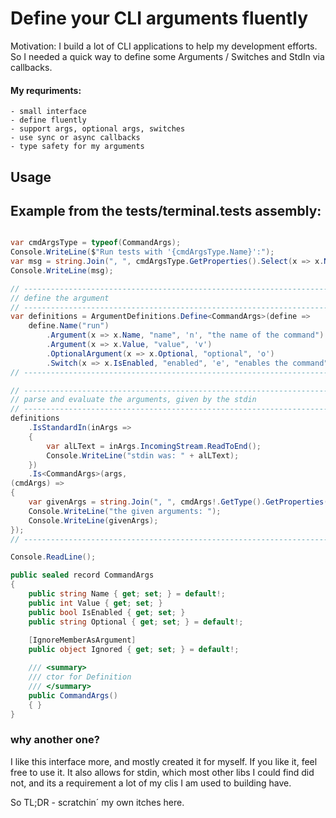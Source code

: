 # Define your CLI arguments fluently

Motivation: I build a lot of CLI applications to help my development efforts.
So I needed a quick way to define some Arguments / Switches and StdIn via callbacks.

#### My requriments:
    - small interface
    - define fluently
    - support args, optional args, switches
    - use sync or async callbacks
    - type safety for my arguments

## Usage
## Example from the tests/terminal.tests assembly:
``` csharp

var cmdArgsType = typeof(CommandArgs);
Console.WriteLine($"Run tests with '{cmdArgsType.Name}':");
var msg = string.Join(", ", cmdArgsType.GetProperties().Select(x => x.Name));
Console.WriteLine(msg);

// ---------------------------------------------------------------------------------------------------------
// define the argument
// ---------------------------------------------------------------------------------------------------------
var definitions = ArgumentDefinitions.Define<CommandArgs>(define =>
    define.Name("run")
        .Argument(x => x.Name, "name", 'n', "the name of the command")
        .Argument(x => x.Value, "value", 'v')
        .OptionalArgument(x => x.Optional, "optional", 'o')
        .Switch(x => x.IsEnabled, "enabled", 'e', "enables the command"));
// ---------------------------------------------------------------------------------------------------------

// ---------------------------------------------------------------------------------------------------------
// parse and evaluate the arguments, given by the stdin
// ---------------------------------------------------------------------------------------------------------
definitions
    .IsStandardIn(inArgs =>
    {
        var alLText = inArgs.IncomingStream.ReadToEnd();
        Console.WriteLine("stdin was: " + alLText);
    })
    .Is<CommandArgs>(args, 
(cmdArgs) =>
{
    var givenArgs = string.Join(", ", cmdArgs!.GetType().GetProperties().Select(x => $"{x.Name}: {x.GetValue(cmdArgs)}"));
    Console.WriteLine("the given arguments: ");
    Console.WriteLine(givenArgs);
});
// ---------------------------------------------------------------------------------------------------------

Console.ReadLine();

public sealed record CommandArgs
{
    public string Name { get; set; } = default!;
    public int Value { get; set; }
    public bool IsEnabled { get; set; }
    public string Optional { get; set; } = default!;
    
    [IgnoreMemberAsArgument]
    public object Ignored { get; set; } = default!;

    /// <summary>
    /// ctor for Definition
    /// </summary>
    public CommandArgs()
    { }
}
```


### why another one?
I like this interface more, and mostly created it for myself. If you like it, feel free to use it.
It also allows for stdin, which most other libs I could find did not, and its a requirement a lot of my clis I am used to building have.

So TL;DR - scratchin´ my own itches here.
